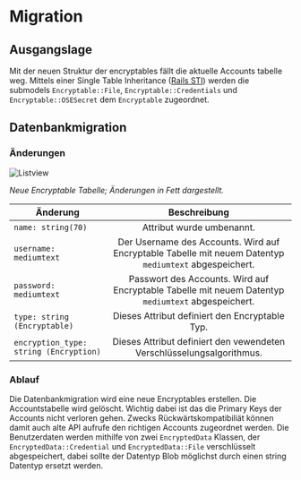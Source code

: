 # Migration

## Ausgangslage
Mit der neuen Struktur der encryptables fällt die aktuelle Accounts tabelle weg. Mittels einer Single Table Inheritance ([Rails STI](https://api.rubyonrails.org/classes/ActiveRecord/Inheritance.html)) werden die submodels `Encryptable::File`, `Encryptable::Credentials` und `Encryptable::OSESecret` dem `Encryptable` zugeordnet.

## Datenbankmigration
### Änderungen
![Listview](_diagrams/migration-db_migration.png)

_Neue Encryptable Tabelle; Änderungen in Fett dargestellt._

| Änderung                               | Beschreibung                                                                                                                                                                       |
| -------------------------------------- |:----------------------------------------------------------------------------------------------------------------------------------------------------------------------------------:|
| `name: string(70)`                     | Attribut wurde umbenannt.                                                           |
| `username: mediumtext`                 | Der Username des Accounts. Wird auf Encryptable Tabelle mit neuem Datentyp `mediumtext` abgespeichert.                                 |
| `password: mediumtext`                 | Passwort des Accounts. Wird auf Encryptable Tabelle mit neuem Datentyp `mediumtext` abgespeichert.                                            |
| `type: string (Encryptable)`           | Dieses Attribut definiert den Encryptable Typ.                                                                                                           |
| `encryption_type: string (Encryption)` | Dieses Attribut definiert den vewendeten Verschlüsselungsalgorithmus. |

### Ablauf
Die Datenbankmigration wird eine neue Encryptables erstellen. Die Accountstabelle wird gelöscht. Wichtig dabei ist das die Primary Keys der Accounts nicht verloren gehen. Zwecks Rückwärtskompatibiliät können damit auch alte API aufrufe den richtigen Accounts zugeordnet werden. Die Benutzerdaten werden mithilfe von zwei `EncryptedData` Klassen, der `EncryptedData::Credential` und `EncryptedData::File` verschlüsselt abgespeichert, dabei sollte der Datentyp Blob möglichst durch einen string Datentyp ersetzt werden.
